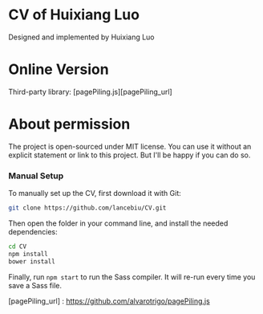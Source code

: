# CV of Huixiang Luo

Designed and implemented by Huixiang Luo

# Online Version

Third-party library: [pagePiling.js][pagePiling_url]

# About permission

The project is open-sourced under MIT license. You can use it without an explicit statement or link to this project. 
But I'll be happy if you can do so.

### Manual Setup

To manually set up the CV, first download it with Git:

```bash
git clone https://github.com/lancebiu/CV.git
```

Then open the folder in your command line, and install the needed dependencies:

```bash
cd CV
npm install
bower install
```

Finally, run `npm start` to run the Sass compiler. It will re-run every time you save a Sass file.


[pagePiling_url] : https://github.com/alvarotrigo/pagePiling.js